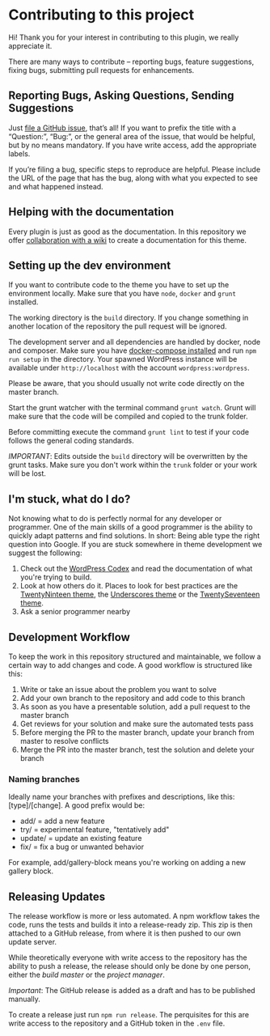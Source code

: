 # Contributing to this project

Hi! Thank you for your interest in contributing to this plugin, we really appreciate it.

There are many ways to contribute – reporting bugs, feature suggestions, fixing bugs, submitting pull requests for enhancements.

## Reporting Bugs, Asking Questions, Sending Suggestions

Just [file a GitHub issue](./issues/new), that’s all! If you want to prefix the title with a “Question:”, “Bug:”, or the general area of the issue, that would be helpful, but by no means mandatory. If you have write access, add the appropriate labels.

If you’re filing a bug, specific steps to reproduce are helpful. Please include the URL of the page that has the bug, along with what you expected to see and what happened instead.

## Helping with the documentation

Every plugin is just as good as the documentation. In this repository we offer [collaboration with a wiki](./wiki) to create a documentation for this theme.

## Setting up the dev environment

If you want to contribute code to the theme you have to set up the environment locally. Make sure that you have `node`, `docker` and `grunt` installed.

The working directory is the `build` directory. If you change something in another location of the repository the pull request  will be ignored.

The development server and all dependencies are handled by docker, node and composer. Make sure you have [docker-compose installed](https://docs.docker.com/compose/install/) and run `npm run setup` in the directory. Your spawned WordPress instance will be available under `http://localhost` with the account `wordpress:wordpress`.

Please be aware, that you should usually not write code directly on the master branch.

Start the grunt watcher with the terminal command `grunt watch`. Grunt will make sure that the code will be compiled and copied to the trunk folder.

Before committing execute the command `grunt lint` to test if your code follows the general coding standards.

*IMPORTANT*: Edits outside the `build` directory will be overwritten by the grunt tasks. Make sure you don't work within the `trunk` folder or your work will be lost.

## I'm stuck, what do I do?

Not knowing what to do is perfectly normal for any developer or programmer. One of the main skills of a good programmer is the ability to quickly adapt patterns and find solutions. In short: Being able type the right question into Google. If you are stuck somewhere in theme development we suggest the following:

1. Check out the [WordPress Codex](https://codex.wordpress.org) and read the documentation of what you're trying to build.
2. Look at how others do it. Places to look for best practices are the [TwentyNinteen theme](https://github.com/WordPress/twentynineteen), the [Underscores theme](https://github.com/automattic/_s) or the [TwentySeventeen theme](https://github.com/WordPress/twentyseventeen).
3. Ask a senior programmer nearby

## Development Workflow

To keep the work in this repository structured and maintainable, we follow a certain way to add changes and code. A good workflow is structured like this:

1. Write or take an issue about the problem you want to solve
2. Add your own branch to the repository and add code to this branch
3. As soon as you have a presentable solution, add a pull request to the master branch
4. Get reviews for your solution and make sure the automated tests pass
5. Before merging the PR to the master branch, update your branch from master to resolve conflicts
6. Merge the PR into the master branch, test the solution and delete your branch

### Naming branches

Ideally name your branches with prefixes and descriptions, like this: [type]/[change]. A good prefix would be:

* add/ = add a new feature
* try/ = experimental feature, "tentatively add"
* update/ = update an existing feature
* fix/ = fix a bug or unwanted behavior

For example, add/gallery-block means you're working on adding a new gallery block.

## Releasing Updates

The release workflow is more or less automated. A npm workflow takes the code, runs the tests and builds it into a release-ready zip. This zip is then attached to a GitHub release, from where it is then pushed to our own update server.

While theoretically everyone with write access to the repository has the ability to push a release, the release should only be done by one person, either the *build master* or the *project manager*.

*Important*: The GitHub release is added as a draft and has to be published manually.

To create a release just run `npm run release`. The perquisites for this are write access to the repository and a GitHub token in the `.env` file.

